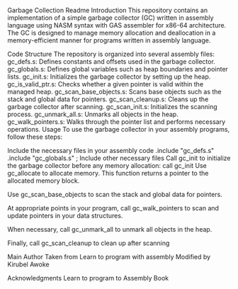 Garbage Collection Readme
Introduction
    This repository contains an implementation of a simple garbage collector (GC) written in assembly language using NASM syntax with GAS assembler for x86-64 architecture. The GC is designed to manage memory allocation and deallocation in a memory-efficient manner for programs written in assembly language.

Code Structure
The repository is organized into several assembly files:
    gc_defs.s: Defines constants and offsets used in the garbage collector.
    gc_globals.s: Defines global variables such as heap boundaries and pointer lists.
    gc_init.s: Initializes the garbage collector by setting up the heap.
    gc_is_valid_ptr.s: Checks whether a given pointer is valid within the managed heap.
    gc_scan_base_objects.s: Scans base objects such as the stack and global data for pointers.
    gc_scan_cleanup.s: Cleans up the garbage collector after scanning.
    gc_scan_init.s: Initializes the scanning process.
    gc_unmark_all.s: Unmarks all objects in the heap.
    gc_walk_pointers.s: Walks through the pointer list and performs necessary operations.
Usage
To use the garbage collector in your assembly programs, follow these steps:

Include the necessary files in your assembly code
    .include "gc_defs.s"
    .include "gc_globals.s"
    ; Include other necessary files
Call gc_init to initialize the garbage collector before any memory allocation:
    call gc_init
Use gc_allocate to allocate memory. This function returns a pointer to the allocated memory block.

Use gc_scan_base_objects to scan the stack and global data for pointers.

At appropriate points in your program, call gc_walk_pointers to scan and update pointers in your data structures.

When necessary, call gc_unmark_all to unmark all objects in the heap.

Finally, call gc_scan_cleanup to clean up after scanning

Main Author 
  Taken from Learn to program with assembly
  Modified by Kirubel Awoke

Acknowledgments
  Learn to program to Assembly Book

 
